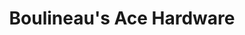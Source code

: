 ---
title: "Boulineau's Ace Hardware"
url: /north-myrtle-beach/boulineaus-ace-hardware/
shop: Baumarkt
---